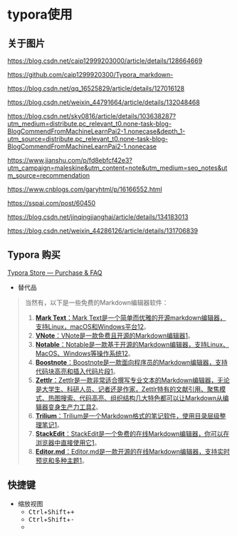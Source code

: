 # typora使用

## 关于图片

https://blog.csdn.net/caip12999203000/article/details/128664669

https://github.com/caip1299920300/Typora_markdown-

https://blog.csdn.net/qq_16525829/article/details/127016128

https://blog.csdn.net/weixin_44791664/article/details/132048468

https://blog.csdn.net/sky0816/article/details/103638287?utm_medium=distribute.pc_relevant_t0.none-task-blog-BlogCommendFromMachineLearnPai2-1.nonecase&depth_1-utm_source=distribute.pc_relevant_t0.none-task-blog-BlogCommendFromMachineLearnPai2-1.nonecase

https://www.jianshu.com/p/fd8ebfcf42e3?utm_campaign=maleskine&utm_content=note&utm_medium=seo_notes&utm_source=recommendation

https://www.cnblogs.com/garyhtml/p/16166552.html

https://sspai.com/post/60450

https://blog.csdn.net/jinqingjianghai/article/details/134183013

https://blog.csdn.net/weixin_44286126/article/details/131706839

## Typora 购买

[Typora Store — Purchase & FAQ](https://store.typora.io/)

- 替代品

> 当然有，以下是一些免费的Markdown编辑器软件：
>
> 1. [**Mark Text**：Mark Text是一个简单而优雅的开源markdown编辑器，支持Linux，macOS和Windows平台](https://zhuanlan.zhihu.com/p/362791233)[1](https://bing.com/search?q=免费的MarkDown编辑器软件)[2](https://zhuanlan.zhihu.com/p/362791233)。
> 2. [**VNote**：VNote是一款免费且开源的Markdown编辑器](https://bing.com/search?q=免费的MarkDown编辑器软件)[1](https://bing.com/search?q=免费的MarkDown编辑器软件)。
> 3. [**Notable**：Notable是一款基于开源的Markdown编辑器，支持Linux、MacOS、Windows等操作系统](https://zhuanlan.zhihu.com/p/362791233)[1](https://bing.com/search?q=免费的MarkDown编辑器软件)[2](https://zhuanlan.zhihu.com/p/362791233)。
> 4. [**Boostnote**：Boostnote是一款面向程序员的Markdown编辑器，支持代码块高亮和插入代码片段](https://bing.com/search?q=免费的MarkDown编辑器软件)[1](https://bing.com/search?q=免费的MarkDown编辑器软件)。
> 5. [**Zettlr**：Zettlr是一款非常适合撰写专业文本的Markdown编辑器，无论是大学生、科研人员、记者还是作家，Zettlr特有的文献引用、聚焦模式、热图搜索、代码高亮、组织结构几大特色都可以让Markdown从编辑器变身生产力工具](https://zhuanlan.zhihu.com/p/362791233)[2](https://zhuanlan.zhihu.com/p/362791233)。
> 6. [**Trilium**：Trilium是一个Markdown格式的笔记软件，使用目录层级整理笔记](https://bing.com/search?q=免费的MarkDown编辑器软件)[1](https://bing.com/search?q=免费的MarkDown编辑器软件)。
> 7. [**StackEdit**：StackEdit是一个免费的在线Markdown编辑器，你可以在浏览器中直接使用它](https://bing.com/search?q=免费的MarkDown编辑器软件)[1](https://bing.com/search?q=免费的MarkDown编辑器软件)。
> 8. [**Editor.md**：Editor.md是一款开源的在线Markdown编辑器，支持实时预览和多种主题](https://bing.com/search?q=免费的MarkDown编辑器软件)[1](https://bing.com/search?q=免费的MarkDown编辑器软件)。

## 快捷键

- 缩放视图
  - <kbd>Ctrl</kbd>+<kbd>Shift</kbd>+<kbd>+</kbd>
  - <kbd>Ctrl</kbd>+<kbd>Shift</kbd>+<kbd>-</kbd>
  - 